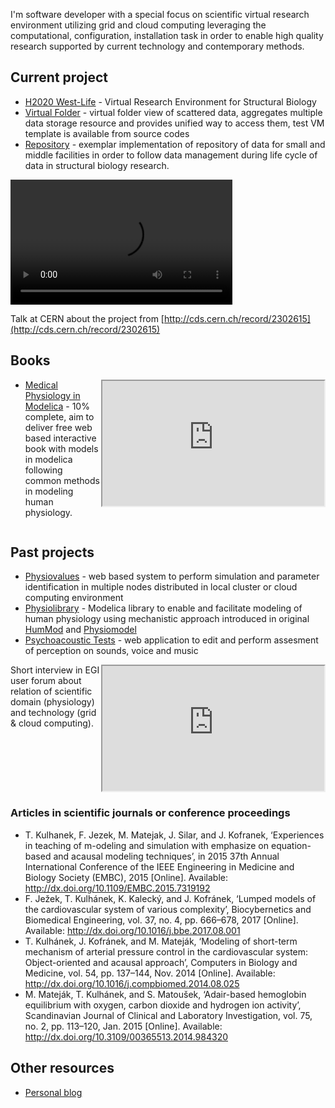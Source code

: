 I'm software developer with a special focus on scientific virtual research environment utilizing grid and cloud computing leveraging the computational, configuration, installation task in order to enable high quality research supported by current technology and contemporary methods.

## Current project
- [H2020 West-Life](https://www.west-life.eu) - Virtual Research Environment for Structural Biology
- [Virtual Folder](https://github.com/h2020-westlife-eu/west-life-wp6) - virtual folder view of scattered data, aggregates multiple data storage resource and provides unified way to access them, test VM template is available from source codes
- [Repository](https://github.com/h2020-westlife-eu/wp6-repository) - exemplar implementation of repository of data for small and middle facilities in order to follow data management during life cycle of data in structural biology research.

<video width="355" height="200" controls>
  <source src="https://mediastream.cern.ch/MediaArchive/Video/Public/WebLectures/2018/608592c27/608592c27_desktop_camera_480p_1000.mp4" type="video/mp4"  style="float:right">
Your browser does not support the video tag.
</video> 

Talk at CERN about the project from [http://cds.cern.ch/record/2302615](http://cds.cern.ch/record/2302615)
<div style="clear:both"></div>

## Books

<iframe width="355" height="200"  style="float:right"
src="https://www.youtube.com/embed/bQP--AXRJ-Q">
</iframe> 

- [Medical Physiology in Modelica](http://book.physiovalues.tk) - 10% complete, aim to deliver free web based interactive book with models in modelica following common methods in modeling human physiology.
<div style="clear:both"></div>

## Past projects

- [Physiovalues](http://www.physiovalues.tk) - web based system to perform simulation and parameter identification in multiple nodes distributed in local cluster or cloud computing environment
- [Physiolibrary](http://www.physiolibrary.org) - Modelica library to enable and facilitate modeling of human physiology using mechanistic approach introduced in original [HumMod](http://www.hummod.org) and [Physiomodel](http://www.physiomodel.org) 
- [Psychoacoustic Tests](http://physiome.lf1.cuni.cz/psychoacoustictest/) - web application to edit and perform assesment of perception on sounds, voice and music

<iframe width="355" height="200"  style="float:right"
src="https://www.youtube.com/embed/hRlFrwQiN3o">
</iframe> 

Short interview in EGI user forum about relation of scientific domain (physiology) and technology (grid & cloud computing).

<div style="clear:both"></div>

### Articles in scientific journals or conference proceedings

- T. Kulhanek, F. Jezek, M. Matejak, J. Silar, and J. Kofranek, ‘Experiences in teaching of m-odeling and simulation with emphasize on equation-based and acausal modeling techniques’, in 2015 37th Annual International Conference of the IEEE Engineering in Medicine and Biology Society (EMBC), 2015 [Online]. Available: http://dx.doi.org/10.1109/EMBC.2015.7319192 
- F. Ježek, T. Kulhánek, K. Kalecký, and J. Kofránek, ‘Lumped models of the cardiovascular system of various complexity’, Biocybernetics and Biomedical Engineering, vol. 37, no. 4, pp. 666–678, 2017 [Online]. Available: http://dx.doi.org/10.1016/j.bbe.2017.08.001 
- T. Kulhánek, J. Kofránek, and M. Mateják, ‘Modeling of short-term mechanism of arterial pressure control in the cardiovascular system: Object-oriented and acausal approach’, Computers in Biology and Medicine, vol. 54, pp. 137–144, Nov. 2014 [Online]. Available: http://dx.doi.org/10.1016/j.compbiomed.2014.08.025
- M. Mateják, T. Kulhánek, and S. Matoušek, ‘Adair-based hemoglobin equilibrium with oxygen, carbon dioxide and hydrogen ion activity’, Scandinavian Journal of Clinical and Laboratory Investigation, vol. 75, no. 2, pp. 113–120, Jan. 2015 [Online]. Available: http://dx.doi.org/10.3109/00365513.2014.984320 

## Other resources
- [Personal blog](https://tomaskulhanek.github.io/blog)
